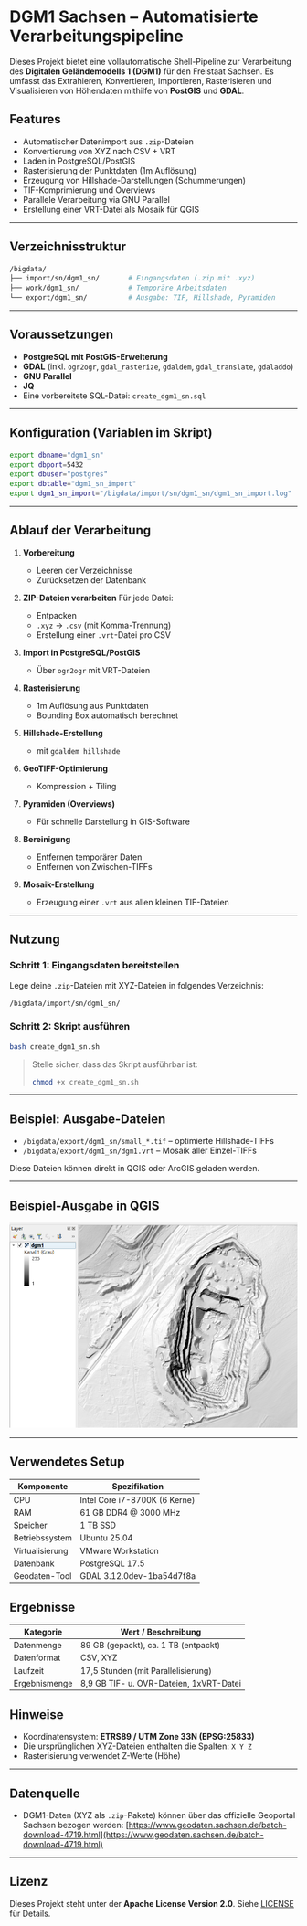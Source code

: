 # DGM1 Sachsen – Automatisierte Verarbeitungspipeline

Dieses Projekt bietet eine vollautomatische Shell-Pipeline zur Verarbeitung des **Digitalen Geländemodells 1 (DGM1)** für den Freistaat Sachsen. Es umfasst das Extrahieren, Konvertieren, Importieren, Rasterisieren und Visualisieren von Höhendaten mithilfe von **PostGIS** und **GDAL**.

## Features

* Automatischer Datenimport aus `.zip`-Dateien
* Konvertierung von XYZ nach CSV + VRT
* Laden in PostgreSQL/PostGIS
* Rasterisierung der Punktdaten (1m Auflösung)
* Erzeugung von Hillshade-Darstellungen (Schummerungen)
* TIF-Komprimierung und Overviews
* Parallele Verarbeitung via GNU Parallel
* Erstellung einer VRT-Datei als Mosaik für QGIS

---

## Verzeichnisstruktur

```bash
/bigdata/
├── import/sn/dgm1_sn/       # Eingangsdaten (.zip mit .xyz)
├── work/dgm1_sn/            # Temporäre Arbeitsdaten
└── export/dgm1_sn/          # Ausgabe: TIF, Hillshade, Pyramiden
```

---

## Voraussetzungen

* **PostgreSQL mit PostGIS-Erweiterung**
* **GDAL** (inkl. `ogr2ogr`, `gdal_rasterize`, `gdaldem`, `gdal_translate`, `gdaladdo`)
* **GNU Parallel**
* **JQ**
* Eine vorbereitete SQL-Datei: `create_dgm1_sn.sql`

---

## Konfiguration (Variablen im Skript)

```bash
export dbname="dgm1_sn"
export dbport=5432
export dbuser="postgres"
export dbtable="dgm1_sn_import"
export dgm1_sn_import="/bigdata/import/sn/dgm1_sn/dgm1_sn_import.log"
```

---

## Ablauf der Verarbeitung

1. **Vorbereitung**

   * Leeren der Verzeichnisse
   * Zurücksetzen der Datenbank

2. **ZIP-Dateien verarbeiten**
   Für jede Datei:

   * Entpacken
   * `.xyz` → `.csv` (mit Komma-Trennung)
   * Erstellung einer `.vrt`-Datei pro CSV

3. **Import in PostgreSQL/PostGIS**

   * Über `ogr2ogr` mit VRT-Dateien

4. **Rasterisierung**

   * 1m Auflösung aus Punktdaten
   * Bounding Box automatisch berechnet

5. **Hillshade-Erstellung**

   * mit `gdaldem hillshade`

6. **GeoTIFF-Optimierung**

   * Kompression + Tiling

7. **Pyramiden (Overviews)**

   * Für schnelle Darstellung in GIS-Software

8. **Bereinigung**

   * Entfernen temporärer Daten
   * Entfernen von Zwischen-TIFFs

9. **Mosaik-Erstellung**

   * Erzeugung einer `.vrt` aus allen kleinen TIF-Dateien

---

## Nutzung

### Schritt 1: Eingangsdaten bereitstellen

Lege deine `.zip`-Dateien mit XYZ-Dateien in folgendes Verzeichnis:

```bash
/bigdata/import/sn/dgm1_sn/
```

### Schritt 2: Skript ausführen

```bash
bash create_dgm1_sn.sh
```

> Stelle sicher, dass das Skript ausführbar ist:
>
> ```bash
> chmod +x create_dgm1_sn.sh
> ```

---

## Beispiel: Ausgabe-Dateien

* `/bigdata/export/dgm1_sn/small_*.tif` – optimierte Hillshade-TIFFs
* `/bigdata/export/dgm1_sn/dgm1.vrt` – Mosaik aller Einzel-TIFFs

Diese Dateien können direkt in QGIS oder ArcGIS geladen werden.

---

## Beispiel-Ausgabe in QGIS

![DGM1_SN](screen.png "dgm1_sn")

---


## Verwendetes Setup

| Komponente       | Spezifikation                          |
|------------------|----------------------------------------|
| CPU              | Intel Core i7-8700K (6 Kerne)          |
| RAM              | 61 GB DDR4 @ 3000 MHz                  |
| Speicher         | 1 TB SSD                               |
| Betriebssystem   | Ubuntu 25.04                           |
| Virtualisierung  | VMware Workstation                     |
| Datenbank        | PostgreSQL 17.5                        |
| Geodaten-Tool    | GDAL 3.12.0dev-1ba54d7f8a              |


## Ergebnisse

| Kategorie     | Wert / Beschreibung                        |
|---------------|--------------------------------------------|
| Datenmenge    | 89 GB (gepackt), ca. 1 TB (entpackt)       |
| Datenformat   | CSV, XYZ                                   |
| Laufzeit      | 17,5 Stunden (mit Parallelisierung)        |
| Ergebnismenge   | 8,9 GB TIF- u. OVR-Dateien, 1xVRT-Datei                |


## Hinweise

* Koordinatensystem: **ETRS89 / UTM Zone 33N (EPSG:25833)**
* Die ursprünglichen XYZ-Dateien enthalten die Spalten: `X Y Z`
* Rasterisierung verwendet Z-Werte (Höhe)

---

## Datenquelle

* DGM1-Daten (XYZ als `.zip`-Pakete) können über das offizielle Geoportal Sachsen bezogen werden:
  [https://www.geodaten.sachsen.de/batch-download-4719.html](https://www.geodaten.sachsen.de/batch-download-4719.html)

---

## Lizenz

Dieses Projekt steht unter der **Apache License Version 2.0**. Siehe [LICENSE](./LICENSE) für Details.
